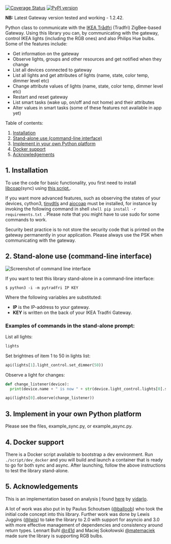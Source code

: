 [![Coverage Status](https://coveralls.io/repos/github/ggravlingen/pytradfri/badge.svg?branch=master)](https://coveralls.io/github/ggravlingen/pytradfri?branch=master)
[![PyPI version](https://badge.fury.io/py/pytradfri.svg)](https://badge.fury.io/py/pytradfri)

**NB:** Latest Gateway version tested and working - 1.2.42.

Python class to communicate with the [IKEA Trådfri](http://www.ikea.com/us/en/catalog/products/00337813/) (Tradfri) ZigBee-based Gateway. Using this library you can, by communicating with the gateway, control IKEA lights (including the RGB ones) and also Philips Hue bulbs. Some of the features include:

- Get information on the gateway
- Observe lights, groups and other resources and get notified when they change
- List all devices connected to gateway
- List all lights and get attributes of lights (name, state, color temp, dimmer level etc)
- Change attribute values of lights (name, state, color temp, dimmer level etc)
- Restart and reset gateway
- List smart tasks (wake up, on/off and not home) and their attributes
- Alter values in smart tasks (some of these features not available in app yet)

Table of contents:

1. [Installation](#1-installation)
2. [Stand-alone use (command-line interface)](#2-stand-alone-use-command-line-interface)
3. [Implement in your own Python platform](#3-implement-in-your-own-python-platform)
4. [Docker support](#4-docker-support)
5. [Acknowledgements](#5-acknowledgements)

## 1. Installation
To use the code for basic functionality, you first need to install [libcoap](https://github.com/obgm/libcoap)(sync) using [this script.](script/install-coap-client.sh).

If you want more advanced features, such as observing the states of your devices, cython3, [tinydtls](https://git.fslab.de/jkonra2m/tinydtls) and [aiocoap](https://github.com/chrysn/aiocoap) must be installed, for instance by invoking the following command in shell ```shell pip install -r requirements.txt ```. Please note that you might have to use sudo for some commands to work.

Security best practice is to not store the security code that is printed on the gateway permanently in your application. Please always use the PSK when communicating with the gateway.

## 2. Stand-alone use (command-line interface)
![Screenshot of command line interface](./docs/pytradfri_cli.png)

If you want to test this library stand-alone in a command-line interface:

```shell
$ python3 -i -m pytradfri IP KEY
```
Where the following variables are substituted:
- **IP** is the IP-address to your gateway.
- **KEY** is written on the back of your IKEA Tradfri Gateway.

### Examples of commands in the stand-alone prompt:

List all lights:

```python
lights
```

Set brightnes of item 1 to 50 in lights list:

```python
api(lights[1].light_control.set_dimmer(50))
```

Observe a light for changes:

```python
def change_listener(device):
  print(device.name + " is now " + str(device.light_control.lights[0].state))

api(lights[0].observe(change_listener))
```

## 3. Implement in your own Python platform
Please see the files, example_sync.py, or example_async.py.

## 4. Docker support

There is a Docker script available to bootstrap a dev environment. Run `./script/dev_docker` and you will build and launch a container that is ready to go for both sync and async. After launching, follow the above instructions to test the library stand-alone.

## 5. Acknowledgements
This is an implementation based on analysis [I](https://github.com/ggravlingen/) found [here](https://bitsex.net/software/2017/coap-endpoints-on-ikea-tradfri/) by [vidarlo](https://bitsex.net/).

A lot of work was also put in by Paulus Schoutsen ([@balloob](https://github.com/balloob)) who took the initial code concept into this library. Further work was done by Lewis Juggins ([@lwis](https://github.com/lwis)) to take the library to 2.0 with support for asyncio and 3.0 with more effective management of dependencies and consistency around return types. Lennart Buhl [@r41d](https://github.com/r41d) and Maciej Sokołowski [@matemaciek](https://github.com/matemaciek) made sure the library is supporting RGB bulbs.
